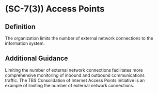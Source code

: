 
# (SC-7(3)) Access Points

## Definition

The organization limits the number of external network connections to the information system.

## Additional Guidance

Limiting the number of external network connections facilitates more comprehensive monitoring of inbound and outbound communications traffic. The TBS Consolidation of Internet Access Points initiative is an example of limiting the number of external network connections.
